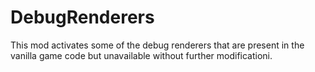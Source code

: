 # DebugRenderers

This mod activates some of the debug renderers that are present in the vanilla game code but unavailable without further modificationi.


